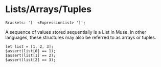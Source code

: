 # Lists/Arrays/Tuples

```musebnf
Brackets: '[' <ExpressionList> ']';
```

A sequence of values stored sequentially is a List in Muse. In other languages,
these structures may also be referred to as arrays or tuples.

```muselang
let list = [1, 2, 3];
$assert(list[0] == 1);
$assert(list[1] == 2);
$assert(list[2] == 3);
```
